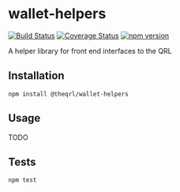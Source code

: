 # wallet-helpers

[![Build Status](https://travis-ci.org/theQRL/wallet-helpers.svg?branch=master)](https://travis-ci.org/theQRL/wallet-helpers) [![Coverage Status](https://coveralls.io/repos/github/theQRL/wallet-helpers/badge.svg?branch=master)](https://coveralls.io/github/theQRL/wallet-helpers?branch=master) [![npm version](https://badge.fury.io/js/%40theqrl%2Fwallet-helpers.svg)](https://badge.fury.io/js/%40theqrl%2Fwallet-helpers)

A helper library for front end interfaces to the QRL

## Installation

  `npm install @theqrl/wallet-helpers`

## Usage

TODO

## Tests

  `npm test`
